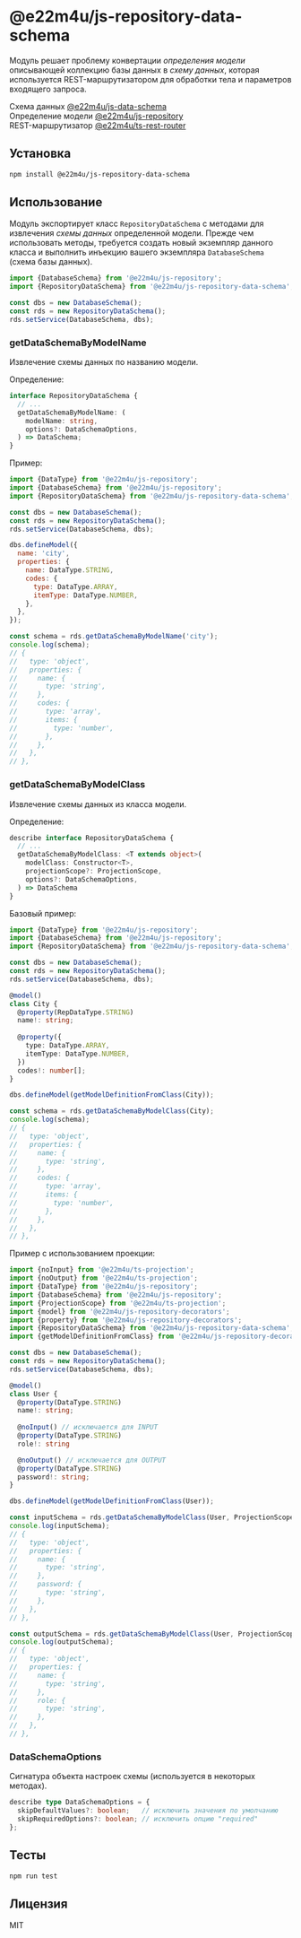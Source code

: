 # @e22m4u/js-repository-data-schema

Модуль решает проблему конвертации *определения модели* описывающей коллекцию
базы данных в *схему данных*, которая используется REST-маршрутизатором для
обработки тела и параметров входящего запроса.

Схема данных [@e22m4u/js-data-schema](https://www.npmjs.com/package/@e22m4u/js-data-schema)  
Определение модели [@e22m4u/js-repository](https://www.npmjs.com/package/@e22m4u/js-repository#%D0%BC%D0%BE%D0%B4%D0%B5%D0%BB%D1%8C)  
REST-маршрутизатор [@e22m4u/ts-rest-router](https://www.npmjs.com/package/@e22m4u/ts-rest-router)

## Установка

```bash
npm install @e22m4u/js-repository-data-schema
```

## Использование

Модуль экспортирует класс `RepositoryDataSchema` с методами для извлечения
*схемы данных* определенной модели. Прежде чем использовать методы, требуется
создать новый экземпляр данного класса и выполнить инъекцию вашего экземпляра
`DatabaseSchema` (схема базы данных).

```js
import {DatabaseSchema} from '@e22m4u/js-repository';
import {RepositoryDataSchema} from '@e22m4u/js-repository-data-schema';

const dbs = new DatabaseSchema();
const rds = new RepositoryDataSchema();
rds.setService(DatabaseSchema, dbs);
```

### getDataSchemaByModelName

Извлечение схемы данных по названию модели.

Определение:

```ts
interface RepositoryDataSchema {
  // ...
  getDataSchemaByModelName: (
    modelName: string,
    options?: DataSchemaOptions,
  ) => DataSchema;
}
```

Пример:

```js
import {DataType} from '@e22m4u/js-repository';
import {DatabaseSchema} from '@e22m4u/js-repository';
import {RepositoryDataSchema} from '@e22m4u/js-repository-data-schema';

const dbs = new DatabaseSchema();
const rds = new RepositoryDataSchema();
rds.setService(DatabaseSchema, dbs);

dbs.defineModel({
  name: 'city',
  properties: {
    name: DataType.STRING,
    codes: {
      type: DataType.ARRAY,
      itemType: DataType.NUMBER,
    },
  },
});

const schema = rds.getDataSchemaByModelName('city');
console.log(schema);
// {
//   type: 'object',
//   properties: {
//     name: {
//       type: 'string',
//     },
//     codes: {
//       type: 'array',
//       items: {
//         type: 'number',
//       },
//     },
//   },
// },
```

### getDataSchemaByModelClass

Извлечение схемы данных из класса модели.

Определение:

```ts
describe interface RepositoryDataSchema {
  // ...
  getDataSchemaByModelClass: <T extends object>(
    modelClass: Constructor<T>,
    projectionScope?: ProjectionScope,
    options?: DataSchemaOptions,
  ) => DataSchema
}
```

Базовый пример:

```ts
import {DataType} from '@e22m4u/js-repository';
import {DatabaseSchema} from '@e22m4u/js-repository';
import {RepositoryDataSchema} from '@e22m4u/js-repository-data-schema';

const dbs = new DatabaseSchema();
const rds = new RepositoryDataSchema();
rds.setService(DatabaseSchema, dbs);

@model()
class City {
  @property(RepDataType.STRING)
  name!: string;
  
  @property({
    type: DataType.ARRAY,
    itemType: DataType.NUMBER,
  })
  codes!: number[];
}

dbs.defineModel(getModelDefinitionFromClass(City));

const schema = rds.getDataSchemaByModelClass(City);
console.log(schema);
// {
//   type: 'object',
//   properties: {
//     name: {
//       type: 'string',
//     },
//     codes: {
//       type: 'array',
//       items: {
//         type: 'number',
//       },
//     },
//   },
// },
```

Пример с использованием проекции:

```ts
import {noInput} from '@e22m4u/ts-projection';
import {noOutput} from '@e22m4u/ts-projection';
import {DataType} from '@e22m4u/js-repository';
import {DatabaseSchema} from '@e22m4u/js-repository';
import {ProjectionScope} from '@e22m4u/ts-projection';
import {model} from '@e22m4u/js-repository-decorators';
import {property} from '@e22m4u/js-repository-decorators';
import {RepositoryDataSchema} from '@e22m4u/js-repository-data-schema';
import {getModelDefinitionFromClass} from '@e22m4u/js-repository-decorators';

const dbs = new DatabaseSchema();
const rds = new RepositoryDataSchema();
rds.setService(DatabaseSchema, dbs);

@model()
class User {
  @property(DataType.STRING)
  name!: string;
  
  @noInput() // исключается для INPUT
  @property(DataType.STRING)
  role!: string

  @noOutput() // исключается для OUTPUT
  @property(DataType.STRING)
  password!: string;
}

dbs.defineModel(getModelDefinitionFromClass(User));

const inputSchema = rds.getDataSchemaByModelClass(User, ProjectionScope.INPUT);
console.log(inputSchema);
// {
//   type: 'object',
//   properties: {
//     name: {
//       type: 'string',
//     },
//     password: {
//       type: 'string',
//     },
//   },
// },

const outputSchema = rds.getDataSchemaByModelClass(User, ProjectionScope.OUTPUT);
console.log(outputSchema);
// {
//   type: 'object',
//   properties: {
//     name: {
//       type: 'string',
//     },
//     role: {
//       type: 'string',
//     },
//   },
// },
```

### DataSchemaOptions

Сигнатура объекта настроек схемы (используется в некоторых методах).

```ts
describe type DataSchemaOptions = {
  skipDefaultValues?: boolean;   // исключить значения по умолчанию
  skipRequiredOptions?: boolean; // исключить опцию "required"
};
```

## Тесты

```bash
npm run test
```

## Лицензия

MIT

